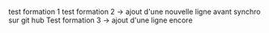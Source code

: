 test formation 1
test formation 2 -> ajout d'une nouvelle ligne avant synchro sur git hub
Test formation 3 -> ajout d'une ligne encore
